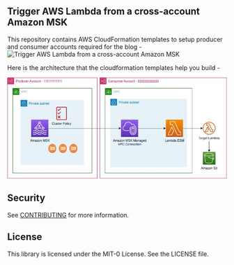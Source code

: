 ## Trigger AWS Lambda from a cross-account Amazon MSK

This repository contains AWS CloudFormation templates to setup producer and consumer accounts required for the blog - ![Trigger AWS Lambda from a cross-account Amazon MSK](https://blog-to-be-published)

Here is the architecture that the cloudformation templates help you build -

![Architecture to demonstrate how to trigger AWS Lambda from cross-account Amazon MSK](https://github.com/aws-samples/lambda-cross-account-msk/blob/main/architecture.jpg?raw=true)

## Security

See [CONTRIBUTING](CONTRIBUTING.md#security-issue-notifications) for more information.

## License

This library is licensed under the MIT-0 License. See the LICENSE file.

